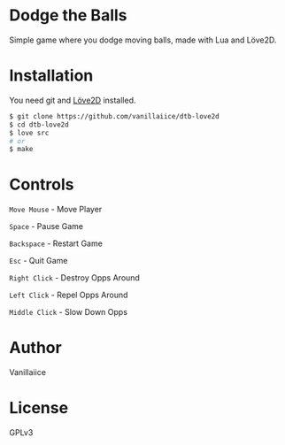 # Dodge the Balls

Simple game where you dodge moving balls, made with Lua and Löve2D.

# Installation

You need git and [Löve2D](https://love2d.org/) installed.

```sh
$ git clone https://github.com/vanillaiice/dtb-love2d
$ cd dtb-love2d
$ love src
# or
$ make
```

# Controls

`Move Mouse` - Move Player

`Space` - Pause Game

`Backspace` - Restart Game

`Esc` - Quit Game

`Right Click` - Destroy Opps Around

`Left Click` - Repel Opps Around

`Middle Click` - Slow Down Opps

# Author

Vanillaiice

# License

GPLv3
